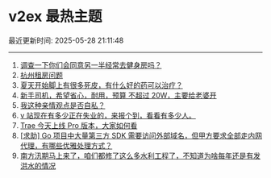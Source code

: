 # v2ex 最热主题

最近更新时间: 2025-05-28 21:11:48

--- 
1. [调查一下你们会同意另一半经常去健身房吗？](https://www.v2ex.com/t/1134771) 
2. [杭州租房问题](https://www.v2ex.com/t/1134769) 
3. [夏天开始脚上有很多死皮，有什么好的药可以治疗？](https://www.v2ex.com/t/1134780) 
4. [新手司机，希望省心，耐用，预算 不超过 20W，主要给老婆开](https://www.v2ex.com/t/1134806) 
5. [我这种亲情观点是否自私？](https://www.v2ex.com/t/1134811) 
6. [v 站现在有多少正在失业的，来报个到，看看有多少人。](https://www.v2ex.com/t/1134828) 
7. [Trae 今天上线 Pro 版本，大家如何看](https://www.v2ex.com/t/1134768) 
8. [[求助] Go 项目中大量第三方 SDK 需要访问外部域名，但甲方要求全部走内网代理，有哪些优雅处理方式？](https://www.v2ex.com/t/1134781) 
9. [南方汛期马上来了，咱们都修了这么多水利工程了，不知道为啥每年还是有发洪水的情况](https://www.v2ex.com/t/1134848) 
